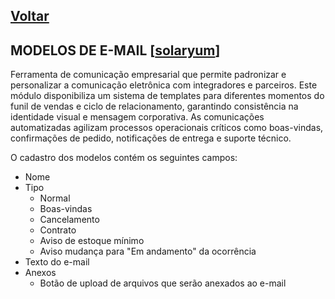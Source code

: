 [Voltar](./00_INDEX.md)
---

## MODELOS DE E-MAIL [[solaryum](https://sandbox.solaryum.com.br/fotus-yfe/configuracoes/modelos-de-email)]

Ferramenta de comunicação empresarial que permite padronizar e personalizar a comunicação eletrônica com integradores e
parceiros. Este módulo disponibiliza um sistema de templates para diferentes momentos do funil de vendas e ciclo de
relacionamento, garantindo consistência na identidade visual e mensagem corporativa. As comunicações automatizadas
agilizam processos operacionais críticos como boas-vindas, confirmações de pedido, notificações de entrega e suporte
técnico.

O cadastro dos modelos contém os seguintes campos:

- Nome
- Tipo
    - Normal
    - Boas-vindas
    - Cancelamento
    - Contrato
    - Aviso de estoque mínimo
    - Aviso mudança para "Em andamento" da ocorrência
- Texto do e-mail
- Anexos
    - Botão de upload de arquivos que serão anexados ao e-mail
